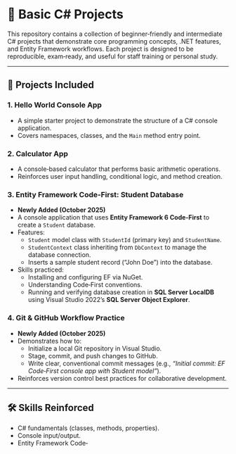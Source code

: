 # 📘 Basic C# Projects

This repository contains a collection of beginner‑friendly and intermediate C# projects that demonstrate core programming concepts, .NET features, and Entity Framework workflows. Each project is designed to be reproducible, exam‑ready, and useful for staff training or personal study.

---

## 🚀 Projects Included

### 1. **Hello World Console App**
- A simple starter project to demonstrate the structure of a C# console application.
- Covers namespaces, classes, and the `Main` method entry point.

### 2. **Calculator App**
- A console‑based calculator that performs basic arithmetic operations.
- Reinforces user input handling, conditional logic, and method creation.

### 3. **Entity Framework Code‑First: Student Database**
- **Newly Added (October 2025)**  
- A console application that uses **Entity Framework 6 Code‑First** to create a `Student` database.  
- Features:
  - `Student` model class with `StudentId` (primary key) and `StudentName`.
  - `StudentContext` class inheriting from `DbContext` to manage the database connection.
  - Inserts a sample student record (“John Doe”) into the database.
- Skills practiced:
  - Installing and configuring EF via NuGet.
  - Understanding Code‑First conventions.
  - Running and verifying database creation in **SQL Server LocalDB** using Visual Studio 2022’s **SQL Server Object Explorer**.

### 4. **Git & GitHub Workflow Practice**
- **Newly Added (October 2025)**  
- Demonstrates how to:
  - Initialize a local Git repository in Visual Studio.
  - Stage, commit, and push changes to GitHub.
  - Write clear, conventional commit messages (e.g., *“Initial commit: EF Code‑First console app with Student model”*).
- Reinforces version control best practices for collaborative development.

---

## 🛠️ Skills Reinforced
- C# fundamentals (classes, methods, properties).
- Console input/output.
- Entity Framework Code‑
